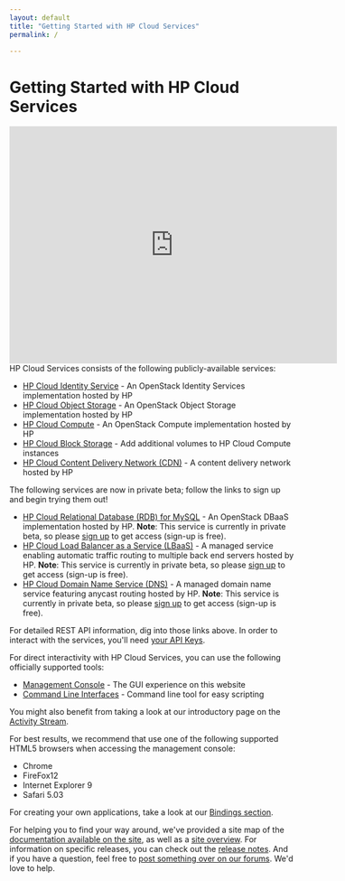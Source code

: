 ```yaml
---
layout: default
title: "Getting Started with HP Cloud Services"
permalink: /

---
```

# Getting Started with HP Cloud Services

<iframe src="https://player.vimeo.com/video/38064508?title=0&amp;byline=0&amp;portrait=0" width="580" height="420" frameborder="0"> </iframe> 

<br>
HP Cloud Services consists of the following publicly-available services:

* [HP Cloud Identity Service](/identity) - An OpenStack Identity Services implementation hosted by HP
* [HP Cloud Object Storage](/object-storage) - An OpenStack Object Storage implementation hosted by HP
* [HP Cloud Compute](/compute) - An OpenStack Compute implementation hosted by HP
* [HP Cloud Block Storage](/block-storage) - Add additional volumes to HP Cloud Compute instances
* [HP Cloud Content Delivery Network (CDN)](/cdn) - A content delivery network hosted by HP

The following services are now in private beta; follow the links to sign up and begin trying them out!

* [HP Cloud Relational Database (RDB) for MySQL](/dbaas) - An OpenStack DBaaS implementation hosted by HP.  **Note**: This service is currently in private beta, so please [sign up](http://go.hpcloud.com/mysql-private-beta-signup) to get access (sign-up is free).
* [HP Cloud Load Balancer as a Service (LBaaS)](/lbaas) -  A managed service enabling automatic traffic routing to multiple back end servers hosted by HP.  **Note**: This service is currently in private beta, so please [sign up](http://go.hpcloud.com/LoadBalancer-private-beta-signup) to get access (sign-up is free).
* [HP Cloud Domain Name Service (DNS)](/dns) - A managed domain name service featuring anycast routing hosted by HP. **Note**: This service is currently in private beta, so please [sign up](http://go.hpcloud.com/DNS-private-beta-signup) to get access (sign-up is free).

For detailed REST API information, dig into those links above.  In order to interact with the services, you'll need [your API Keys](https://console.hpcloud.com/account/api_keys).

For direct interactivity with HP Cloud Services, you can use the following officially supported tools:

* [Management Console](https://console.hpcloud.com) - The GUI experience on this website
* [Command Line Interfaces](/cli/) - Command line tool for easy scripting

You might also benefit from taking a look at our introductory page on the [Activity Stream](/activity-stream).

For best results, we recommend that use one of the following supported HTML5 browsers when accessing the management console:

* Chrome
* FireFox12
* Internet Explorer 9
* Safari 5.03

For creating your own applications, take a look at our [Bindings section](/bindings).

For helping you to find your way around, we've provided a site map of the [documentation available on the site](/sitemap), as well as a [site overview](/site-overview).  For information on specific releases, you can check out the [release notes](/release-notes). And if you have a question, feel free to [post something over on our forums](https://connect.hpcloud.com). We'd love to help.
